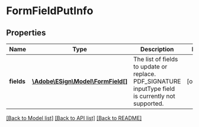 # FormFieldPutInfo

## Properties
Name | Type | Description | Notes
------------ | ------------- | ------------- | -------------
**fields** | [**\Adobe\ESign\Model\FormField[]**](FormField.md) | The list of fields to update or replace. PDF_SIGNATURE inputType field is currently not supported. | [optional] 

[[Back to Model list]](../README.md#documentation-for-models) [[Back to API list]](../README.md#documentation-for-api-endpoints) [[Back to README]](../README.md)


